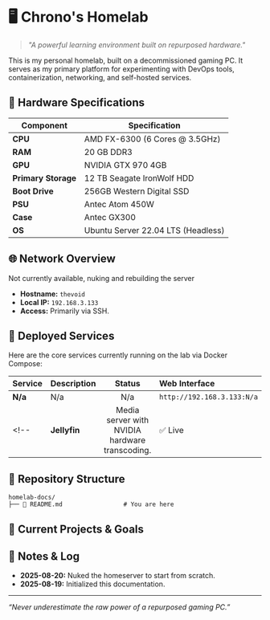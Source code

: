 # 🖥️ Chrono's Homelab

> *"A powerful learning environment built on repurposed hardware."*

This is my personal homelab, built on a decommissioned gaming PC. It serves as my primary platform for experimenting with DevOps tools, containerization, networking, and self-hosted services.

## 🔧 Hardware Specifications

| Component            | Specification                               |
|----------------------|---------------------------------------------|
| **CPU**              | AMD FX-6300 (6 Cores @ 3.5GHz)              | 
| **RAM**              | 20 GB DDR3                                  | 
| **GPU**              | NVIDIA GTX 970 4GB                          | 
| **Primary Storage**  | 12 TB Seagate IronWolf HDD                  | 
| **Boot Drive**       | 256GB Western Digital SSD                   |
| **PSU**              | Antec Atom 450W                             | 
| **Case**             | Antec GX300                                 | 
| **OS**               | Ubuntu Server 22.04 LTS (Headless)          | 

## 🌐 Network Overview

Not currently available, nuking and rebuilding the server



*   **Hostname:** `thevoid`
*   **Local IP:** `192.168.3.133`
*   **Access:** Primarily via SSH.

## 🐳 Deployed Services

Here are the core services currently running on the lab via Docker Compose:

| Service | Description | Status | Web Interface |
| :--- | :--- | :---: | :--- |
| **N/a** | N/a | N/a | `http://192.168.3.133:N/a` |
<!--| **Jellyfin** | Media server with NVIDIA hardware transcoding. | ✅ Live | `http://192.168.3.133:8096` |-->

## 📁 Repository Structure

```
homelab-docs/
├── 📄 README.md                 # You are here
```

## 🚧 Current Projects & Goals

<!---   [ ] **Media Server Performance** Enable Hardware Accel. and use GPU to Transcode for Jellyfin-->

## 📝 Notes & Log

-   **2025-08-20:** Nuked the homeserver to start from scratch.
-   **2025-08-19:** Initialized this documentation.

---
*“Never underestimate the raw power of a repurposed gaming PC.”*
